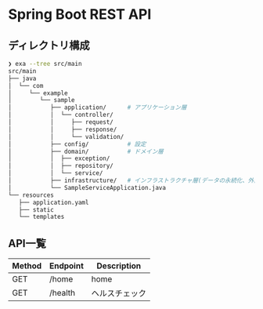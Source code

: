# Spring Boot REST API

## ディレクトリ構成

```bash
❯ exa --tree src/main
src/main
├── java
│  └── com
│     └── example
│        └── sample
│           ├── application/      # アプリケーション層
│           │  └── controller/
│           │     ├── request/
│           │     ├── response/
│           │     └── validation/
│           ├── config/           # 設定
│           ├── domain/           # ドメイン層
│           │  ├── exception/
│           │  ├── repository/
│           │  └── service/
│           ├── infrastructure/   # インフラストラクチャ層(データの永続化、外部APIとの通信など)
│           └── SampleServiceApplication.java
└── resources
   ├── application.yaml
   ├── static
   └── templates
```

## API一覧

| Method | Endpoint | Description |
|--------|----------|-------------|
| GET    | /home | home |
| GET    | /health | ヘルスチェック |


